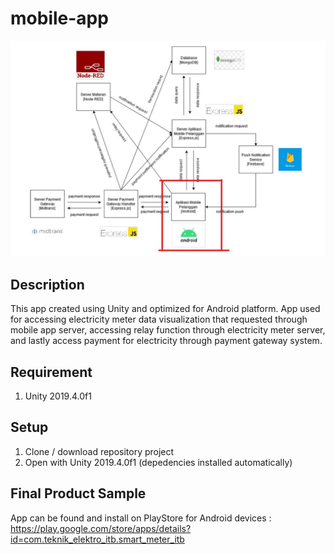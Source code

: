 # mobile-app

![Data Flow Diagram](https://github.com/alijarasyidi/smart-meter/blob/master/repo-image/diagram-mobile-app.jpg)

## Description
This app created using Unity and optimized for Android platform. App used for accessing electricity meter data visualization that requested through mobile app server, accessing 
relay function through electricity meter server, and lastly access payment for electricity through payment gateway system.

## Requirement
1. Unity 2019.4.0f1

## Setup
1. Clone / download repository project
2. Open with Unity 2019.4.0f1 (depedencies installed automatically)

## Final Product Sample
App can be found and install on PlayStore for Android devices : https://play.google.com/store/apps/details?id=com.teknik_elektro_itb.smart_meter_itb
